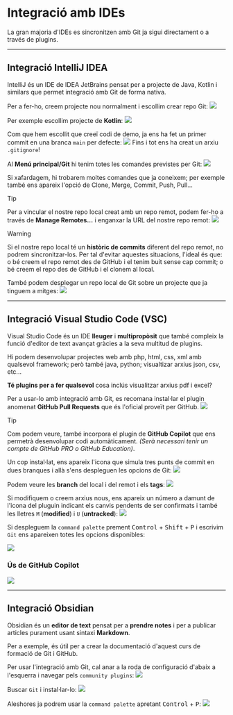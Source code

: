 # Integració amb IDEs
La gran majoria d'IDEs es sincronitzen amb Git ja sigui directament o a través de plugins.

---
## Integració IntelliJ IDEA
IntelliJ és un IDE de IDEA JetBrains pensat per a projecte de Java, Kotlin i similars que permet integració amb Git de forma nativa.

Per a fer-ho, creem projecte nou normalment i escollim crear repo Git:
![](img/Pasted%20image%2020240619172917.png)

Per exemple escollim projecte de **Kotlin**:
![](img/Pasted%20image%2020240619173006.png)

Com que hem escollit que creeï codi de demo, ja ens ha fet un primer commit en una branca `main` per defecte:
![](img/Pasted%20image%2020240619173108.png)
Fins i tot ens ha creat un arxiu `.gitignore`!

Al **Menú principal/Git** hi tenim totes les comandes previstes per Git:
![](img/Pasted%20image%2020240619173201.png)

Si xafardagem, hi trobarem moltes comandes que ja coneixem; per exemple també ens apareix l'opció de Clone, Merge, Commit, Push, Pull...

>[!TIP]
>Per a vincular el nostre repo local creat amb un repo remot, podem fer-ho a través de **Manage Remotes...** i enganxar la URL del nostre repo remot: 
>![](img/Pasted%20image%2020240619173339.png)

>[!WARNING]
>Si el nostre repo local té un **històric de commits** diferent del repo remot, no podrem sincronitzar-los. Per tal d'evitar aquestes situacions, l'ideal és que: o bé creem el repo remot des de GitHub i el tenim buit sense cap commit; o bé creem el repo des de GitHub i el clonem al local.

També podem desplegar un repo local de Git sobre un projecte que ja tinguem a mitges:
![](img/Pasted%20image%2020240619173750.png)

---

## Integració Visual Studio Code (VSC)
Visual Studio Code és un IDE **lleuger** i **multipropòsit** que també compleix la funció d'editor de text avançat gràcies a la seva multitud de plugins.

Hi podem desenvolupar projectes web amb php, html, css, xml amb qualsevol framework; però també java, python; visualtizar arxius json, csv, etc...

**Té plugins per a fer qualsevol** cosa inclús visualitzar arxius pdf i excel?

Per a usar-lo amb integració amb Git, es recomana instal·lar el plugin anomenat **GitHub Pull Requests** que és l'oficial proveït per GitHub.
![](img/Pasted%20image%2020240619174700.png)

>[!TIP]
>Com podem veure, també incorpora el plugin de **GitHub Copilot** que ens permetrà desenvolupar codi automàticament. *(Serà necessari tenir un compte de GitHub PRO o GitHub Education)*.

Un cop instal·lat, ens apareix l'icona que simula tres punts de commit en dues branques i allà s'ens despleguen les opcions de Git:
![](img/Pasted%20image%2020240619174643.png)

Podem veure les **branch** del local i del remot i els **tags**:
![](img/Pasted%20image%2020240619175141.png)

Si modifiquem o creem arxius nous, ens apareix un número a damunt de l'icona del pluguin indicant els canvis pendents de ser confirmats i també les lletres `M` (**modified**) i `U` (**untracked**):
![](img/Pasted%20image%2020240619175322.png)

Si despleguem la `command palette` prement <kbd>Control</kbd> + <kbd>Shift</kbd> + <kbd>P</kbd> i escrivim `Git` ens apareixen totes les opcions disponibles:

![](img/Pasted%20image%2020240619175842.png)

### Ús de GitHub Copilot
![](img/Pasted%20image%2020240619180811.png)

---

## Integració Obsidian
Obsidian és un **editor de text** pensat per a **prendre notes** i per a publicar articles purament usant sintaxi **Markdown**.

Per a exemple, és útil per a crear la documentació d'aquest curs de formació de Git i GitHub.

Per usar l'integració amb Git, cal anar a la roda de configuració d'abaix a l'esquerra i navegar pels `community plugins`:
![](img/Pasted%20image%2020240619180058.png)

Buscar `Git` i instal·lar-lo:
![](img/Pasted%20image%2020240619180147.png)

Aleshores ja podrem usar la `command palette` apretant <kbd>Control</kbd> + <kbd>P</kbd>:
![](img/Pasted%20image%2020240619180333.png)

